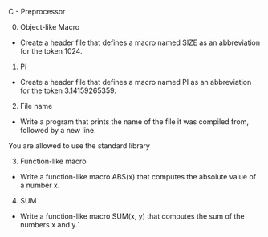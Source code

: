 C - Preprocessor

0. Object-like Macro
- Create a header file that defines a macro named SIZE as an abbreviation for the token 1024.

1. Pi
- Create a header file that defines a macro named PI as an abbreviation for the token 3.14159265359.

2. File name
- Write a program that prints the name of the file it was compiled from, followed by a new line.

You are allowed to use the standard library

3. Function-like macro
- Write a function-like macro ABS(x) that computes the absolute value of a number x.

4. SUM
- Write a function-like macro SUM(x, y) that computes the sum of the numbers x and y.`
